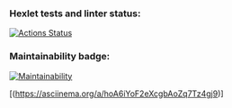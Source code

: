 ### Hexlet tests and linter status:
[![Actions Status](https://github.com/ilyushkinav/python-project-49/actions/workflows/hexlet-check.yml/badge.svg)](https://github.com/ilyushkinav/python-project-49/actions)

### Maintainability badge:
[![Maintainability](https://api.codeclimate.com/v1/badges/5b5d55f3182f72101dd4/maintainability)](https://codeclimate.com/github/ilyushkinav/python-project-49/maintainability)

[(https://asciinema.org/a/hoA6iYoF2eXcgbAoZq7Tz4gj9)]
